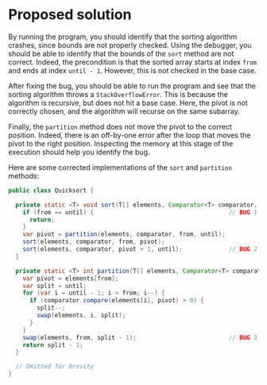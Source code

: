 # Proposed solution

By running the program, you should identify that the sorting algorithm crashes, since bounds are
not properly checked. Using the debugger, you should be able to identify that the bounds of the
`sort` method are not correct. Indeed, the precondition is that the sorted array starts at index
`from` and ends at index `until - 1`. However, this is not checked in the base case.

After fixing the bug, you should be able to run the program and see that the sorting algorithm
throws a `StackOverflowError`. This is because the algorithm is recursive, but does not hit a
base case. Here, the pivot is not correctly chosen, and the algorithm will recurse on the same
subarray.

Finally, the `partition` method does not move the pivot to the correct position. Indeed, there is
an off-by-one error after the loop that moves the pivot to the right position. Inspecting the memory
at this stage of the execution should help you identify the bug.

Here are some corrected implementations of the `sort` and `partition` methods:

```java
public class Quicksort {

  private static <T> void sort(T[] elements, Comparator<T> comparator, int from, int until) {
    if (from == until) {                                      // BUG 1 : Wrong termination condition
      return;
    }
    var pivot = partition(elements, comparator, from, until);
    sort(elements, comparator, from, pivot);
    sort(elements, comparator, pivot + 1, until);             // BUG 2 : Missing the `+ 1` here
  }

  private static <T> int partition(T[] elements, Comparator<T> comparator, int from, int until) {
    var pivot = elements[from];
    var split = until;
    for (var i = until - 1; i > from; i--) {
      if (comparator.compare(elements[i], pivot) > 0) {
        split--;
        swap(elements, i, split);
      }
    }
    swap(elements, from, split - 1);                          // BUG 3 : Wrong offset
    return split - 1;
  }

  // Omitted for brevity
}
```
